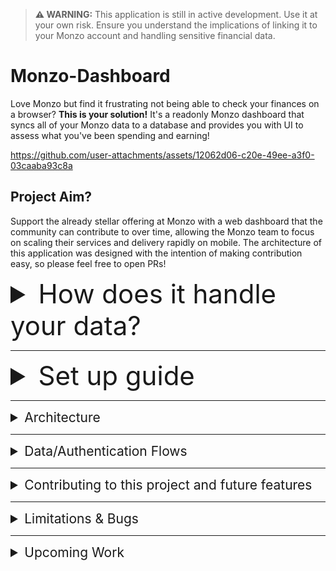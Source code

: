 > **⚠ WARNING:** This application is still in active development. Use it at your own risk. Ensure you understand the implications of linking it to your Monzo account and handling sensitive financial data.


# Monzo-Dashboard
Love Monzo but find it frustrating not being able to check your finances on a browser? **This is your solution!**
It's a readonly Monzo dashboard that syncs all of your Monzo data to a database and provides you with UI to assess
what you've been spending and earning!

https://github.com/user-attachments/assets/12062d06-c20e-49ee-a3f0-03caaba93c8a



## Project Aim?
Support the already stellar offering at Monzo with a web dashboard that the community can contribute to over time, 
allowing the Monzo team to focus on scaling their services and delivery rapidly on mobile. 
The architecture of this application was designed with the intention of making contribution easy, so please feel free to open PRs!

<details>
<summary style="font-size: 3em;">How does it handle your data?</summary>

This is your personal finance data. We should keep security at front of mind.
In line with that, this app aims to keep it as private as possible. 
**It is intended only to run on localhost on your personal machine.**

### How are secrets stored?
Secrets are stored in `.env` files that you keep on your local machine and are only ever injected into Docker environments.
> .env and .env.* entries are in the .gitignore too

### How are Oauth tokens created and stored?
You'll be creating your own OAuth client on the monzo dev portal, so will have complete control of its settings/secrets.
When the app aquires refresh and access tokens through the Monzo Oauth flow they are encrypted and stored in the SQL Docker volume.  

### How is Monzo data aquired/stored?
All data is aquired direcitly from the Monzo API using access tokens and stored in a PostgreSQL Docker volume in the format returned from the Monzo API.
THe frontend application then generates the dashboard from that SQL data.

### Will this modify my Monzo account?
This application is designed as a read-only application. It only ever reads data from the official Monzo API.  
All other behavior and processing is handled internally in Docker services.

</details>

----------------------------------

<details>
<summary style="font-size: 3em;">Set up guide</summary>

### Required Configuration
1. Set up Monzo Oauth Account **(NOTE: Can be skipped if you want to use mock data)**
    - Navigate to https://developers.monzo.com/ and sign in using your Monzo email.
    - Create a new Oauth Client.
    - Mark it as secure credentials and set the redirect to `http://localhost:80/api/auth/monzo/callback`.
    - Note: If you are using real data in dev mode, you'll need this to be `http://localhost:3000/auth/monzo/callback`.

2. Git clone this repository to your machine.

3. Set up your `.env`s:
    
    Both the development and production versions of this app depend on their respective `.env` files being configured before they can run.

    You can set your .env files by removing `.template` from the start of:
    - `.template.env.development`
    - `.template.env.production`
    
    ...and assigning your secret values (like Monzo Oauth secrets) in there, so your secrets are well... your secrets.

4. Navigate to the `/monzo-dashboard` sub-folder and run `pnpm install` at the root directory (install pnpm if not already).

### Dev Mode
1. Spin up the dev PosgreSQL container with `docker compose --env-file .env.development -f docker-compose.dev.yaml up --build`
2. Navigate to the mock-monzo app directory and run `pnpm run generate:large` to generate mock data.
3. Run `pnpm run dev` and access the app at `localhost:5173`.

>By default this will usw mock data. If you want to use dev mode with real data/Oauth flow do this:
>1. Update `USE_REAL_MONZO_API` to `true` in the `.env.development`.
>2. Run `docker compose --env-file .env.development -f docker-compose.dev.yaml up --build` to set up the Postgres container.
>3. Then run `pnpm run dev`.


### Prod Mode
1. Run `docker compose --env-file .env.production -f docker-compose.prod.yaml up --build`.
2. Access the app on `localhost:80`.

> **NOTE:** You can run the prod mode with mock data by flipping `USE_REAL_MONZO_API` to `false` in `.env.production`.

</details>

----------------------------------

<details>
<summary style="font-size: 1.5em;">Architecture</summary>

---

### Arch Overview
The Monzo Dashboard is structured as a monorepo using Turbo Repo to manage multiple apps and shared packages. 
This ensures modularity and reusability across the project. 
The architecture is designed to separate concerns between the frontend, backend, and supporting services like mock APIs and shared configurations.


| App Name           | Description                                                                 |
|--------------------|-----------------------------------------------------------------------------|
| **frontend**       | The UI of the Monzo Dashboard, built to display financial data and insights. (React + Vite) |
| **api**            | The backend service that handles data processing, API requests to Monzo, and serves data to the frontend. (NestJS) |
| **mock-monzo**     | A mock implementation of the Monzo API, used for development and testing without connecting to real accounts. (NestJS) |

| Package Name       | Description                                                                 |
|--------------------|-----------------------------------------------------------------------------|
| **monzo-types**    | A shared package containing TypeScript types for Monzo API responses, ensuring type safety across services. |
| **dashboard-types**| A shared package containing TypeScript types and utilities for the Monzo Dashboard, ensuring consistency across the frontend and backend. |

| Folder Name        | Description                                                                 |
|--------------------|-----------------------------------------------------------------------------|
| **docker**         | Contains Docker configuration files and scripts for setting up and managing the application's containerized environment. |
| **nginx**          | Contains Nginx configuration files used for reverse proxying in production. Ensures smooth routing between the frontend and backend services across the Docker network. |


</details>

--------------------------------

<details>
<summary style="font-size: 1.5em;">Data/Authentication Flows</summary>


### Mock Data Flow
1. Frontend app is opened in your browser
2. As `USE_REAL_MONZO_API` is false the `MockMonzoService` is used instead of `RealMonzoService`
3. This informs the dashboard service in `api` that you are configured
4. When data is requested from the dashboard service it forwards to the mock service that requests from the mock monzo app
5. the Mock monzo app returns mock data generated from json files.

>Note: the mock data generator can be ammended with different arguments to generate desired data sets

---

### Oauth Flow
1. User initiates Oauth flow specifying redirect 
2. User is redirected to OauthController in API app
3. OAuthcontroller attaches relevant data and forwards to Monzo API
4. Monzo returns to Oauth controller with tokens
5. Oauth Controller encrypts and stores data on 


### Data Sync Flow
1. User initiates sync from the UI
2. Fowrads to API
3. API initiates sync service
4. Sync process captures blaances and accounts first
5. Generates paginated requests with 1 month time range for every month since account creation
6. Fires in parallel and batch stores to DB on retreval
7. API provides SSE updates to UI as sync continues
8. On sync complete user is redirected to dashboard


</details>

--------------------

<details>
<summary style="font-size: 1.5em;">Contributing to this project and future features</summary>

---

### Adding New Cards/Data Analysis
This app is designed to make this flow as easy as possible. How?
1. All Monzo data is available via the PostgreSQL database after sync.
2. You can acquire all of it and format it as you see fit in the Dashboard service that functions as a presentation layer.
3. Then in the UI, the CardLayout and AppLayout allow you to easily fit in new cards with the data you generate.

---

### Desired Features/Improvements (if you fancy doing them)
- Improve error handling (perhaps a reusable error toast component).
- Profile page.
- Settings page.
- Transaction search (by merchant/description/date range).
- Merchant overview (how much total spent, how much refunded, latest transactions).

</details>

----------------------------------

<details>
<summary style="font-size: 1.5em;">Limitations & Bugs</summary>

---

### 5 Minute Pull
As per the Monzo documentation, you can only pull all account transactions in the first 5 minutes of OAuth login.  
To achieve this, the app bursts a number of paginated queries right after OAuth success to fetch them all and store them in SQL as quickly as possible.  
If for some reason this is not completed within 5 minutes, you may not be able to pull all of your data.

---

### SSE Support Required
The current implementation of the OAuth and account sync flow depends on SSE (Server-Sent Events) support.  
If your browser does not support SSE, this process will fail. Adding a fallback is on the roadmap but is a low priority given how common SSE support is.

</details>


----------------------------------

<details>
<summary style="font-size: 1.5em;">Upcoming Work</summary>

---
### Logging and Error handling
This applicaiton was developed focusing on feature development and common flows. 
Refactoring, focus and expansion of how errors and loggin are handled is a must for this repository. 

---

### Incremental Sync
The initial account sync is integrated, but the incremental sync still needs to be implemented.  
A potential solution could involve triggering the sync with a hook such as "on module init," but the exact approach is yet to be decided.

---

### UI Scalability
The current UI struggles to handle large data sets, making it difficult to read and analyze.  
A solution to improve scalability and readability for larger data sets is required.

### Additional Pages
Currently only the dashboard page is supported. I intend on adding support for a 

Account Page: showing useful information like account numbers, IBAN, etc... with easy copy buttons
Settings PAge: for setting themes, default accounts, default time ranges on dashboad


</details>
